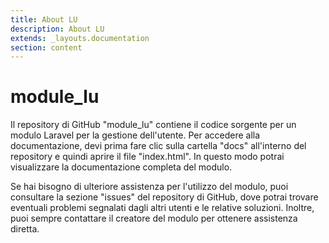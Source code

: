 ```yaml
---
title: About LU
description: About LU
extends: _layouts.documentation
section: content
---
```


# module_lu

Il repository di GitHub "module_lu" contiene il codice sorgente per un modulo Laravel per la gestione dell'utente. Per accedere alla documentazione, devi prima fare clic sulla cartella "docs" all'interno del repository e quindi aprire il file "index.html". In questo modo potrai visualizzare la documentazione completa del modulo.

Se hai bisogno di ulteriore assistenza per l'utilizzo del modulo, puoi consultare la sezione "issues" del repository di GitHub, dove potrai trovare eventuali problemi segnalati dagli altri utenti e le relative soluzioni. Inoltre, puoi sempre contattare il creatore del modulo per ottenere assistenza diretta.